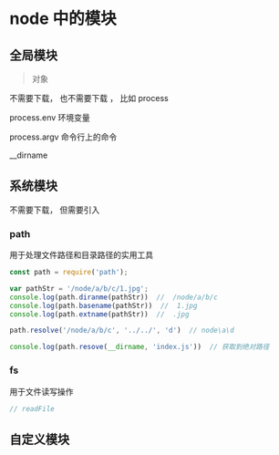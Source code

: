 # node 中的模块

## 全局模块

> 对象 

不需要下载， 也不需要下载 ， 比如 process

process.env    环境变量

process.argv   命令行上的命令

__dirname  



## 系统模块

不需要下载， 但需要引入

### path

用于处理文件路径和目录路径的实用工具

```js
const path = require('path');

var pathStr = '/node/a/b/c/1.jpg';
console.log(path.diranme(pathStr))  //  /node/a/b/c
console.log(path.basename(pathStr))  //  1.jpg
console.log(path.extname(pathStr))  //  .jpg

path.resolve('/node/a/b/c', '../../', 'd')  // node\a\d

console.log(path.resove(__dirname, 'index.js'))  // 获取到绝对路径
```

### fs

用于文件读写操作

```js
// readFile
```

## 自定义模块